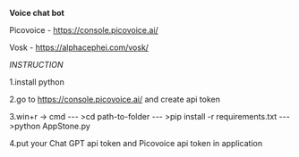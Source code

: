**Voice chat bot**

Picovoice - https://console.picovoice.ai/

Vosk - https://alphacephei.com/vosk/

*INSTRUCTION*

1.install python

2.go to https://console.picovoice.ai/ and create api token

3.win+r -> cmd --- >cd path-to-folder --- >pip install -r requirements.txt --- >python AppStone.py

4.put your Chat GPT api token and Picovoice api token in application
